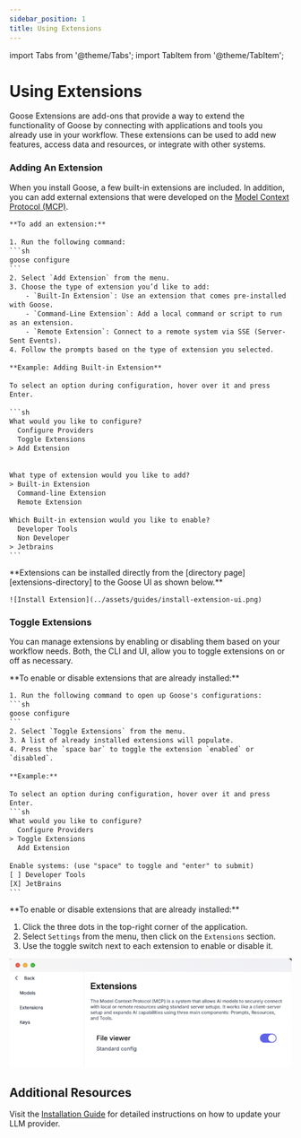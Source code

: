 ```yaml
---
sidebar_position: 1
title: Using Extensions
---
```

import Tabs from '@theme/Tabs';
import TabItem from '@theme/TabItem';

# Using Extensions

Goose Extensions are add-ons that provide a way to extend the functionality of Goose by connecting with applications and tools you already use in your workflow. These extensions can be used to add new features, access data and resources, or integrate with other systems.

### Adding An Extension
When you install Goose, a few built-in extensions are included. In addition, you can add external extensions that were developed on the [Model Context Protocol (MCP)][mcp].

<Tabs>
  <TabItem value="cli" label="Goose CLI" default>
    
    **To add an extension:**

    1. Run the following command:
    ```sh
    goose configure
    ```
    2. Select `Add Extension` from the menu.
    3. Choose the type of extension you’d like to add:
        - `Built-In Extension`: Use an extension that comes pre-installed with Goose.
        - `Command-Line Extension`: Add a local command or script to run as an extension.
        - `Remote Extension`: Connect to a remote system via SSE (Server-Sent Events).
    4. Follow the prompts based on the type of extension you selected.

    **Example: Adding Built-in Extension**

    To select an option during configuration, hover over it and press Enter.

    ```sh 
    What would you like to configure?
      Configure Providers
      Toggle Extensions
    > Add Extension


    What type of extension would you like to add?
    > Built-in Extension
      Command-line Extension
      Remote Extension

    Which Built-in extension would you like to enable?
      Developer Tools
      Non Developer
    > Jetbrains
    ```
  </TabItem>
  <TabItem value="ui" label="Goose UI">
    **Extensions can be installed directly from the [directory page][extensions-directory] to the Goose UI as shown below.** 
    
    ![Install Extension](../assets/guides/install-extension-ui.png)
  </TabItem>
</Tabs>

### Toggle Extensions

You can manage extensions by enabling or disabling them based on your workflow needs. Both, the CLI and UI, allow you to toggle extensions on or off as necessary.

<Tabs>
  <TabItem value="cli" label="Goose CLI" default>
    **To enable or disable extensions that are already installed:** 

    1. Run the following command to open up Goose's configurations:
    ```sh
    goose configure
    ```
    2. Select `Toggle Extensions` from the menu.
    3. A list of already installed extensions will populate.
    4. Press the `space bar` to toggle the extension `enabled` or `disabled`. 

    **Example:**

    To select an option during configuration, hover over it and press Enter.
    ```sh
    What would you like to configure?
      Configure Providers
    > Toggle Extensions
      Add Extension

    Enable systems: (use "space" to toggle and "enter" to submit)
    [ ] Developer Tools 
    [X] JetBrains
    ```
  </TabItem>
  <TabItem value="ui" label="Goose UI">
  **To enable or disable extensions that are already installed:**

  1. Click the three dots in the top-right corner of the application.
  2. Select `Settings` from the menu, then click on the `Extensions` section.
  2. Use the toggle switch next to each extension to enable or disable it.

  ![Install Extension](../assets/guides/manage-extensions-ui.png)

  </TabItem>
</Tabs>

## Additional Resources

Visit the [Installation Guide][installation-guide] for detailed instructions on how to update your LLM provider.

[providers]: /docs/configuration/providers
[handling-rate-limits]: /docs/guides/handling-llm-rate-limits-with-goose
[mcp]: https://www.anthropic.com/news/model-context-protocol
[installation-guide]: /docs/installation/#update-a-provider
[extensions-directory]: https://silver-disco-nvm6v4e.pages.github.io/